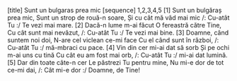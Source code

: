 [title] Sunt un bulgaras prea mic
[sequence] 1,2,3,4,5
[1]
Sunt un bulgăraș prea mic,
Sunt un strop de rouă-n soare,
Și cu cât mă văd mai mic
/: Cu-atât Tu :/ Te vezi mai mare.
[2]
Dacă-n lume m-ai făcut
O fereastră către Tine,
Cu cât sunt mai nevăzut,
/: Cu-atât Tu :/ Te vezi mai bine.
[3]
Doamne, când suntem noi doi,
N-are cel viclean ce-mi face
Cu el când sunt în război,
/: Cu-atât Tu :/ mă-mbraci cu pace.
[4]
Vin din cer mi-ai dat să sorb
Și pe ochi m-ai uns cu tină
Cu cât eu am fost mai orb,
/: Cu-atât Tu :/ mi-ai dat lumină.
[5]
Dar din toate câte-n cer
Le păstrezi Tu pentru mine,
Nu mi-e dor de tot ce-mi dai,
/: Cât mi-e dor :/ Doamne, de Tine!

